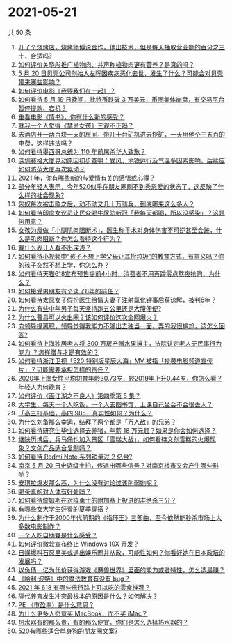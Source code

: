 # 2021-05-21

共 50 条

<!-- BEGIN -->
<!-- 最后更新时间 Fri May 21 2021 00:12:17 GMT+0800 (China Standard Time) -->

1. [开了个烧烤店，烧烤师傅说合作，他出技术，但是每天抽取营业额的百分之三十，合适吗?](https://www.zhihu.com/question/456743652)
2. [如何评价关晓彤推广植物肉，并声称植物肉更有营养？是真的吗？](https://www.zhihu.com/question/460278107)
3. [5 月 20
   日贝壳公司创始人左晖因疾病恶化去世，发生了什么？可能会对贝壳带来哪些影响？](https://www.zhihu.com/question/460483613)
4. [如何评价电影《我要我们在一起》？](https://www.zhihu.com/question/339320960)
5. [如何看待 5 月 19 日晚间，比特币跌破 3
   万美元，币圈集体崩盘，有交易平台暂停提款、宕机？](https://www.zhihu.com/question/460373052)
6. [重看电影《情书》，你有什么新的感受？](https://www.zhihu.com/question/458859724)
7. [就我一个人觉得《禁忌女孩》三观不正吗？](https://www.zhihu.com/question/459426098)
8. [去酒店开一两百块一天的房间，带几十台矿机进去挖矿，一天用他个三五百的电费，这样违法吗？](https://www.zhihu.com/question/460015320)
9. [如何看待墨西哥总统为 110 年前屠杀华人致歉？](https://www.zhihu.com/question/460080688)
10. [深圳赛格大厦晃动原因初步查明：受风、地铁运行及气温多因素影响，后续应如何防范大厦再次晃动？](https://www.zhihu.com/question/460333803)
11. [2021 年，你有哪些新的与爱情有关的感悟或心得？](https://www.zhihu.com/question/459046990)
12. [部分年轻人表示，今年520似乎在朋友圈刷不到秀恩爱的状态了，这反映了什么样的社会现象?](https://www.zhihu.com/question/460423038)
13. [匈奴每次被击败之后，动不动又几十万骑兵，到底哪来这么多人？](https://www.zhihu.com/question/459734790)
14. [如何看待印度女议员让民众喝牛尿防新冠「我每天都喝，所以没感染」？这是何用意？](https://www.zhihu.com/question/460070125)
15. [女孩为瘦做「小腿肌肉阻断术」，医生称手术对身体伤害不可逆甚至会跛，什么是肌肉阻断？你怎么看待这个行为？](https://www.zhihu.com/question/460433831)
16. [戴什么表让人看不出深浅？](https://www.zhihu.com/question/447868724)
17. [如何看待小视频中“孩子不想上学父母让其捡垃圾”的教育方式，有意义吗？你的孩子突然不想上学，你怎么办？](https://www.zhihu.com/question/460046826)
18. [如何看待天猫618宣布预售提前4小时，消费者不用再蹲零点熬夜抢购，为什么？](https://www.zhihu.com/question/460462395)
19. [如何接受男朋友有个谈了8年的前任？](https://www.zhihu.com/question/458142301)
20. [如何看待太原女子假扮医生给情夫妻子注射氯化钾事后获谅解，被判6年？](https://www.zhihu.com/question/460225330)
21. [为什么有些中年男子每天坚持跑五公里还是大腹便便?](https://www.zhihu.com/question/457131875)
22. [为什么曹县可以火出圈？该如何评价这次全网爆火？](https://www.zhihu.com/question/460351832)
23. [向领导提离职，领导觉得我能力不够出去独当一面，弄的我很尴尬，该怎么回答?](https://www.zhihu.com/question/452663695)
24. [如何看待上海独居老人将 300 万房产赠水果摊主，法院认定老人无民事行为能力
    ？怎样赠与才是有效的？](https://www.zhihu.com/question/460310210)
25. [如何看待浙江卫视「520 特别版星辰大海」MV
    被指「抄袭电影频道宣传片」？可能需要承担怎样的责任？](https://www.zhihu.com/question/460466033)
26. [2020年上海女性平均初育年龄30.73岁，较2019年上升0.44岁，你怎么看？年轻人为何晚育？](https://www.zhihu.com/question/460137446)
27. [如何评价《画江湖之不良人》第四季第 5 集？](https://www.zhihu.com/question/460308083)
28. [大学生，每天一个人吃饭，一个人去图书馆，上课自己坐会不会很丢人？](https://www.zhihu.com/question/456048288)
29. [「高三打基础，高四 985」真实性如何？为什么？](https://www.zhihu.com/question/460156200)
30. [为什么刘备那么幸运，结拜了两个都是「万人敌」的兄弟？](https://www.zhihu.com/question/266240810)
31. [如何看待研究生毕业选择去养猪，年薪 18
    万元起？如果是你会如何选择？](https://www.zhihu.com/question/460279521)
32. [继陕历博后，兵马俑也加入景区「雪糕大战」，如何看待文创雪糕的火爆现象？文创产品适合复制吗？](https://www.zhihu.com/question/460296119)
33. [如何看待 Redmi Note 系列销量过 2 亿台?](https://www.zhihu.com/question/460424609)
34. [南京 5 月 20
    日史诗级土拍，传递出哪些信号？对南京楼市又会产生哪些影响？](https://www.zhihu.com/question/460320921)
35. [安琪拉爆发那么高，为什么没有讨论过该削弱她呢？](https://www.zhihu.com/question/459387462)
36. [喝茶真的对人体有好处吗？](https://www.zhihu.com/question/450322435)
37. [如何看待詹姆斯在对阵勇士的附加赛上投进的准绝杀三分？](https://www.zhihu.com/question/460456140)
38. [有哪些女大学生好看的夏季穿搭？](https://www.zhihu.com/question/316762010)
39. [为什么制作于2000年代前期的《指环王》三部曲，至今依然能秒杀市场上大多数电影制作？](https://www.zhihu.com/question/36509150)
40. [一个人吃自助餐是什么感受？](https://www.zhihu.com/question/413006960)
41. [如何评价微软宣布终止 Windows 10X 开发？](https://www.zhihu.com/question/460253008)
42. [日媒爆料石原里美或退出娱乐圈并从政，可能性如何？你看好她在日本政坛的发展吗？](https://www.zhihu.com/question/460302496)
43. [以负债一亿为代价获得游戏《魔兽世界》里面的能力或者特性，怎么选最赚？](https://www.zhihu.com/question/459961100)
44. [《哈利·波特》中的魔法教育有没有 bug？](https://www.zhihu.com/question/459857558)
45. [2021 年 618 有哪些旅行路上可以吃的零食推荐？](https://www.zhihu.com/question/459053335)
46. [隔代养育发生冲突最根本的原因是什么？如何解决？](https://www.zhihu.com/question/459697044)
47. [PE （市盈率）是什么意思？](https://www.zhihu.com/question/20245733)
48. [为什么更多人愿意买 MacBook，而不买 iMac？](https://www.zhihu.com/question/285261815)
49. [热水器有的那么贵，有的那么便宜，你们是怎么选择热水器的？](https://www.zhihu.com/question/387991423)
50. [520有哪些适合单身狗的朋友圈文案?](https://www.zhihu.com/question/395928334)

<!-- END -->
